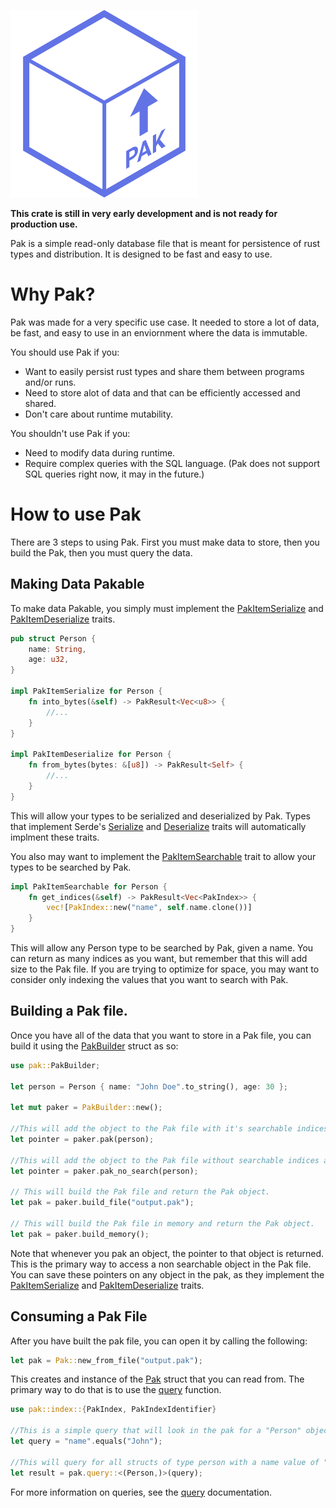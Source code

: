 ![alt text](docs/icon.png)

**This crate is still in very early development and is not ready for production use.**

Pak is a simple read-only database file that is meant for persistence of rust types and distribution. It is designed to be fast and easy to use.

# Why Pak?

Pak was made for a very specific use case. It needed to store a lot of data, be fast, and easy to use in an enviornment where the data is immutable.

You should use Pak if you:
- Want to easily persist rust types and share them between programs and/or runs.
- Need to store alot of data and that can be efficiently accessed and shared.
- Don't care about runtime mutability.

You shouldn't use Pak if you:
- Need to modify data during runtime.
- Require complex queries with the SQL language. (Pak does not support SQL queries right now, it may in the future.)

# How to use Pak

There are 3 steps to using Pak. First you must make data to store, then you build the Pak, then you must query the data.

## Making Data Pakable

To make data Pakable, you simply must implement the [PakItemSerialize](crate::PakItemSerialize) and [PakItemDeserialize](crate::PakItemDeserialize) traits.

```rust
pub struct Person {
    name: String,
    age: u32,
}

impl PakItemSerialize for Person {
    fn into_bytes(&self) -> PakResult<Vec<u8>> {
        //...
    }
}

impl PakItemDeserialize for Person {
    fn from_bytes(bytes: &[u8]) -> PakResult<Self> {
        //...
    }
}
```

This will allow your types to be serialized and deserialized by Pak. Types that implement Serde's [Serialize](serde::Serialize) and [Deserialize](serde::Deserialize) traits will automatically implment these traits.

You also may want to implement the [PakItemSearchable](crate::PakItemSearchable) trait to allow your types to be searched by Pak.

```rust
impl PakItemSearchable for Person {
    fn get_indices(&self) -> PakResult<Vec<PakIndex>> {
        vec![PakIndex::new("name", self.name.clone())]
    }
}
```

This will allow any Person type to be searched by Pak, given a name. You can return as many indices as you want, but remember that this will add size to the Pak file. If you are trying to optimize for space, you may want to consider only indexing the values that you want to search with Pak.

## Building a Pak file.

Once you have all of the data that you want to store in a Pak file, you can build it using the [PakBuilder](crate::PakBuilder) struct as so:
```rust
use pak::PakBuilder;

let person = Person { name: "John Doe".to_string(), age: 30 };

let mut paker = PakBuilder::new();

//This will add the object to the Pak file with it's searchable indices and return the pointer to the object.
let pointer = paker.pak(person);

//This will add the object to the Pak file without searchable indices and return the pointer to the object.
let pointer = paker.pak_no_search(person);

// This will build the Pak file and return the Pak object.
let pak = paker.build_file("output.pak");

// This will build the Pak file in memory and return the Pak object.
let pak = paker.build_memory(); 
```

Note that whenever you pak an object, the pointer to that object is returned. This is the primary way to access a non searchable object in the Pak file. You can save these pointers on any object in the pak, as they implement the [PakItemSerialize](crate::PakItemSerialize) and [PakItemDeserialize](crate::PakItemDeserialize) traits.

## Consuming a Pak File

After you have built the pak file, you can open it by calling the following:

```rust
let pak = Pak::new_from_file("output.pak");
```
This creates and instance of the [Pak](crate::Pak) struct that you can read from. The primary way to do that is to use the [query](crate::Pak::query) function.
```rust
use pak::index::{PakIndex, PakIndexIdentifier}

//This is a simple query that will look in the pak for a "Person" object with a name value of "John".
let query = "name".equals("John");

//This will query for all structs of type person with a name value of "John"
let result = pak.query::<(Person,)>(query);
```

For more information on queries, see the [query](crate::query) documentation.
